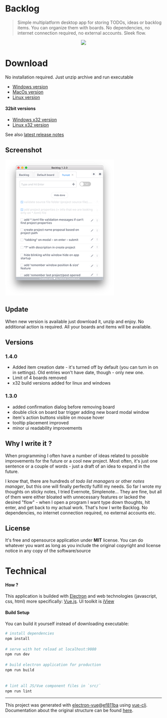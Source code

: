 # Backlog

> Simple multiplatform desktop app for storing TODOs, ideas or backlog items. 
> You can organize them with boards. No dependencies, no internet connection required, 
> no external accounts. Sleek flow.

<p align="center">
<img src="https://github.com/czytelny/backlog/raw/master/logo.png">
</p>


# Download
No installation required. Just unzip archive and run executable
- [Windows version](https://github.com/czytelny/backlog/releases/download/v1.4.0/Backlog-win32-x64.zip)
- [MacOs version](https://github.com/czytelny/backlog/releases/download/v1.4.0/Backlog-darwin-x64.zip) 
- [Linux version](https://github.com/czytelny/backlog/releases/download/v1.4.0/Backlog-linux-x64.tar.gz)

#### 32bit versions
- [Windows x32 version](https://github.com/czytelny/backlog/releases/download/v1.4.0/Backlog-win32-ia32.zip)
- [Linux x32 version](https://github.com/czytelny/backlog/releases/download/v1.4.0/Backlog-linux-ia32.tar.gz)

See also [latest release notes](https://github.com/czytelny/backlog/releases/latest)

## Screenshot
![image](screenshot.png)

## Update
When new version is available just download it, unzip and enjoy. No additional action is required. All your boards and items will be available.

## Versions
### 1.4.0
- Added item creation date - it's turned off by default (you can turn in on in settings). Old entries won't have date, though - only new one.
- Limit of 4 boards removed
- x32 build versions added for linux and windows

### 1.3.0
- added confirmation dialog before removing board
- double click on board bar trigger adding new board modal window
- item's action buttons visible on mouse hover 
- tooltip placement improved
- minor ui readability improvements

## Why I write it ?
When programming I often have a number of ideas related to possible improvements for the future or a cool new project. Most often, it's just one sentence or a couple of words - just a draft of an idea to expand in the future. 

I know that, there are hundreds of *todo list managers* or other *notes manager*,
but this one will finally perfectly fulfill my needs. So far I wrote my thoughts on sticky notes, I tried Evernote, Simplenote... 
They are fine, but all of them were either bloated with unnecessary features or lacked the desired "flow" - 
when I open a program I want type down thoughts, hit enter, and get back to my actual work. That's how I write Backlog. No dependencies, no internet connection required, no external accounts etc.

## License
It's free and opensource application under **MIT** license. You can do whatever you want as long as you include the original copyright and license notice in any copy of the software/source

# Technical
#### How ?
This application is builded with [Electron](https://electron.atom.io) and web technologies (javascript, css, html) more specifically: [Vue.js](https://vuejs.org). UI toolkit is [iView](iviewui.com)

#### Build Setup
You can build it yourself instead of downloading executable:

``` bash
# install dependencies
npm install

# serve with hot reload at localhost:9080
npm run dev

# build electron application for production
npm run build


# lint all JS/Vue component files in `src/`
npm run lint

```

---

This project was generated with [electron-vue](https://github.com/SimulatedGREG/electron-vue)@[ef811ba](https://github.com/SimulatedGREG/electron-vue/tree/ef811ba974d696ee965da747315f20a034ebc590) using [vue-cli](https://github.com/vuejs/vue-cli). Documentation about the original structure can be found [here](https://simulatedgreg.gitbooks.io/electron-vue/content/index.html).
